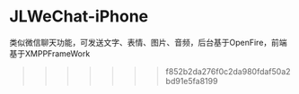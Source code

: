 JLWeChat-iPhone
===============

类似微信聊天功能，可发送文字、表情、图片、音频，后台基于OpenFire，前端基于XMPPFrameWork
>>>>>>> f852b2da276f0c2da980fdaf50a2bd91e5fa8199
